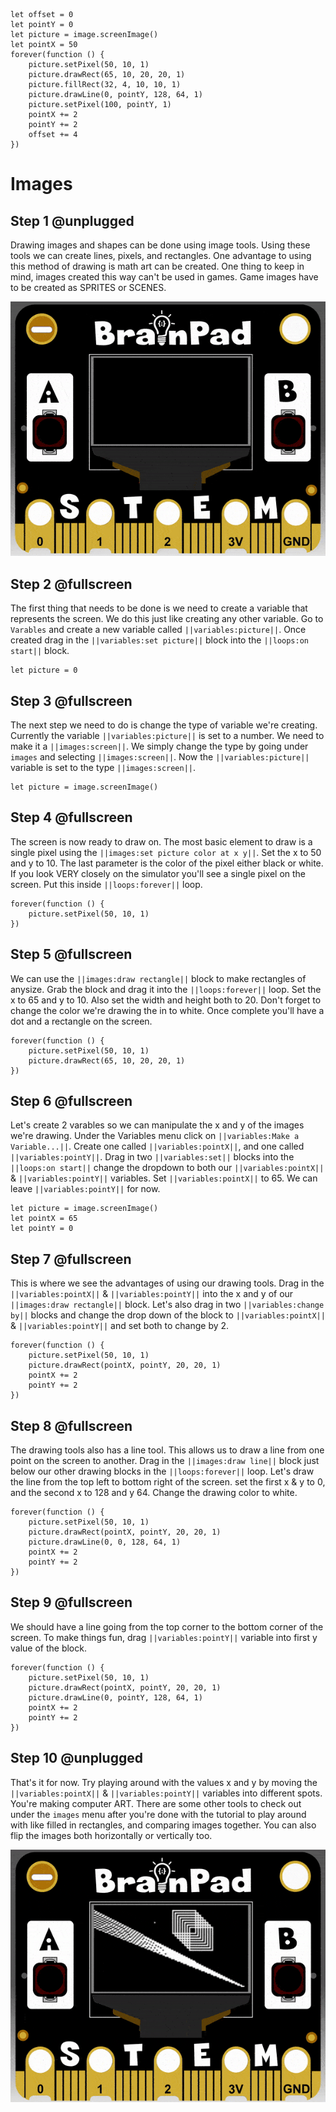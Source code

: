```ghost
let offset = 0
let pointY = 0
let picture = image.screenImage()
let pointX = 50
forever(function () {
    picture.setPixel(50, 10, 1)
    picture.drawRect(65, 10, 20, 20, 1)
    picture.fillRect(32, 4, 10, 10, 1)
    picture.drawLine(0, pointY, 128, 64, 1)
    picture.setPixel(100, pointY, 1)
    pointX += 2
    pointY += 2
    offset += 4
})

```

# Images

## Step 1 @unplugged

Drawing images and shapes can be done using image tools. Using these tools we can create lines, pixels, and rectangles. One advantage to using this method of drawing is math art can be created. 
One thing to keep in mind, images created this way can't be used in games. Game images have to be created as SPRITES or SCENES.   

![BrainPad Display Graph](../static/images/images.gif)

## Step 2 @fullscreen

The first thing that needs to be done is we need to create a variable that represents the screen. We do this just like creating any other variable. Go to `Varables` and create a new variable 
called ``||variables:picture||``. Once created drag in the ``||variables:set picture||`` block into the ``||loops:on start||`` block. 

```blocks
let picture = 0
```

## Step 3 @fullscreen

The next step we need to do is change the type of variable we're creating. Currently the variable ``||variables:picture||`` is set to a number. We need to make it a ``||images:screen||``. We simply
change the type by going under `images` and selecting ``||images:screen||``. Now the ``||variables:picture||`` variable is set to the type ``||images:screen||``.

```blocks
let picture = image.screenImage()
```

## Step 4 @fullscreen

The screen is now ready to draw on. The most basic element to draw is a single pixel using the ``||images:set picture color at x y||``. Set the x to 50 and y to 10. The last parameter is the 
color of the pixel either black or white. If you look VERY closely on the simulator you'll see a single pixel on the screen. Put this inside ``||loops:forever||`` loop.

```blocks
forever(function () {
    picture.setPixel(50, 10, 1)
})
```

## Step 5 @fullscreen

We can use the ``||images:draw rectangle||`` block to make rectangles of anysize. Grab the block and drag it into the ``||loops:forever||`` loop. Set the x to 65 and y to 10. Also set the width and height
both to 20. Don't forget to change the color we're drawing the in to white. Once complete you'll have a dot and a rectangle on the screen.

```blocks
forever(function () {
    picture.setPixel(50, 10, 1)
    picture.drawRect(65, 10, 20, 20, 1)
})
```

## Step 6 @fullscreen

Let's create 2 varables so we can manipulate the x and y of the images we're drawing. Under the Variables menu click on ``||variables:Make a Variable...||``. Create one called ``||variables:pointX||``, and one called ``||variables:pointY||``. Drag in two ``||variables:set||`` blocks into the
``||loops:on start||`` change the dropdown to both our ``||variables:pointX||`` & ``||variables:pointY||`` variables. Set ``||variables:pointX||`` to 65. We can leave ``||variables:pointY||`` for now. 

```blocks
let picture = image.screenImage()
let pointX = 65
let pointY = 0
```

## Step 7 @fullscreen

This is where we see the advantages of using our drawing tools. Drag in the ``||variables:pointX||`` & ``||variables:pointY||`` into the x and y of our ``||images:draw rectangle||`` block. Let's 
also drag in two ``||variables:change by||`` blocks and change the drop down of the block to ``||variables:pointX||`` & ``||variables:pointY||`` and set both to change by 2. 

```blocks
forever(function () {
    picture.setPixel(50, 10, 1)
    picture.drawRect(pointX, pointY, 20, 20, 1)
    pointX += 2
    pointY += 2
})
```

## Step 8 @fullscreen

The drawing tools also has a line tool. This allows us to draw a line from one point on the screen to another. Drag in the ``||images:draw line||`` block just below our other drawing blocks in the ``||loops:forever||`` loop.
Let's draw the line from the top left to bottom right of the screen. set the first x & y to 0, and the second x to 128 and y 64. Change the drawing color to white. 

```blocks
forever(function () {
    picture.setPixel(50, 10, 1)
    picture.drawRect(pointX, pointY, 20, 20, 1)
    picture.drawLine(0, 0, 128, 64, 1)
    pointX += 2
    pointY += 2
})
```
## Step 9 @fullscreen

We should have a line going from the top corner to the bottom corner of the screen. To make things fun, drag ``||variables:pointY||`` variable into first y value of the block. 

```blocks
forever(function () {
    picture.setPixel(50, 10, 1)
    picture.drawRect(pointX, pointY, 20, 20, 1)
    picture.drawLine(0, pointY, 128, 64, 1)
    pointX += 2
    pointY += 2
})
```
## Step 10 @unplugged

That's it for now. Try playing around with the values x and y by moving the ``||variables:pointX||`` & ``||variables:pointY||`` variables into different spots. You're making computer ART.
There are some other tools to check out under the `images` menu after you're done with the tutorial to play around with like filled in rectangles, and comparing images together. You can also flip the images both horizontally or vertically too. 

![BrainPad Display Graph](../static/images/images2.gif)


